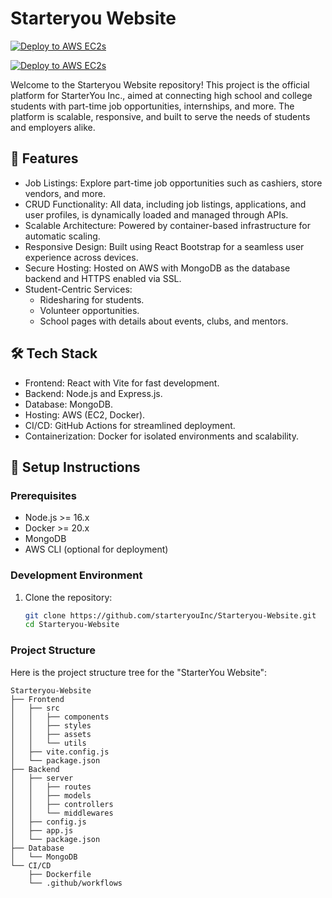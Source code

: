 # Starteryou Website

[![Deploy to AWS EC2s](https://github.com/starteryouInc/Starteryou-Website/actions/workflows/develop.yml/badge.svg?branch=develop)](https://github.com/starteryouInc/Starteryou-Website/actions/workflows/develop.yml)

[![Deploy to AWS EC2s](https://github.com/starteryouInc/Starteryou-Website/actions/workflows/main.yml/badge.svg)](https://github.com/starteryouInc/Starteryou-Website/actions/workflows/main.yml)

Welcome to the Starteryou Website repository! This project is the official platform for StarterYou Inc., aimed at connecting high school and college students with part-time job opportunities, internships, and more. The platform is scalable, responsive, and built to serve the needs of students and employers alike.

## 🚀 Features

- Job Listings: Explore part-time job opportunities such as cashiers, store vendors, and more.
- CRUD Functionality: All data, including job listings, applications, and user profiles, is dynamically loaded and managed through APIs.
- Scalable Architecture: Powered by container-based infrastructure for automatic scaling.
- Responsive Design: Built using React Bootstrap for a seamless user experience across devices.
- Secure Hosting: Hosted on AWS with MongoDB as the database backend and HTTPS enabled via SSL.
- Student-Centric Services:
  - Ridesharing for students.
  - Volunteer opportunities.
  - School pages with details about events, clubs, and mentors.

## 🛠️ Tech Stack

- Frontend: React with Vite for fast development.
- Backend: Node.js and Express.js.
- Database: MongoDB.
- Hosting: AWS (EC2, Docker).
- CI/CD: GitHub Actions for streamlined deployment.
- Containerization: Docker for isolated environments and scalability.

## 🔧 Setup Instructions

### Prerequisites
- Node.js >= 16.x
- Docker >= 20.x
- MongoDB
- AWS CLI (optional for deployment)

### Development Environment
1. Clone the repository:
   ```bash
   git clone https://github.com/starteryouInc/Starteryou-Website.git
   cd Starteryou-Website
### Project Structure
Here is the project structure tree for the "StarterYou Website":

```
Starteryou-Website
├── Frontend
│   ├── src
│   │   ├── components
│   │   ├── styles
│   │   ├── assets
│   │   └── utils
│   ├── vite.config.js
│   └── package.json
├── Backend
│   ├── server
│   │   ├── routes
│   │   ├── models
│   │   ├── controllers
│   │   └── middlewares
│   ├── config.js
│   ├── app.js
│   └── package.json
├── Database
│   └── MongoDB
└── CI/CD
    ├── Dockerfile
    └── .github/workflows
```
